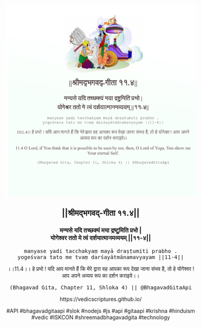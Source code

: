 <img src="../../asset/BG_11_4.png"/>
<center><h2>||श्रीमद्‍भगवद्‍-गीता ११.४||</h2>
<h3>मन्यसे यदि तच्छक्यं मया द्रष्टुमिति प्रभो |<br/>योगेश्वर ततो मे त्वं दर्शयात्मानमव्ययम् ||११-४||</h3>
<pre>manyase yadi tacchakyaṃ mayā draṣṭumiti prabho .<br/>yogeśvara tato me tvaṃ darśayātmānamavyayam ||11-4||</pre>
<p>।।11.4।। हे प्रभो ! यदि आप मानते हैं कि मेरे द्वारा वह आपका रूप देखा जाना संभव है, तो हे योगेश्वर ! आप अपने अव्यय रूप का दर्शन कराइये।।</p>
<pre>(Bhagavad Gita, Chapter 11, Shloka 4) || @BhagavadGitaApi</pre><p>https://vedicscriptures.github.io/</p><p>#API #bhagavadgitaapi #slok #nodejs #js #api #gitaapi #krishna #hinduism #vedic #ISKCON #shreemadbhagavadgita #technology</p></center>
